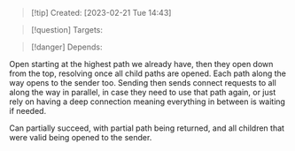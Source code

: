 
>[!tip] Created: [2023-02-21 Tue 14:43]

>[!question] Targets: 

>[!danger] Depends: 

Open starting at the highest path we already have, then they open down from the top, resolving once all child paths are opened.
Each path along the way opens to the sender too.
Sending then sends connect requests to all along the way in parallel, in case they need to use that path again, or just rely on having a deep connection meaning everything in between is waiting if needed.

Can partially succeed, with partial path being returned, and all children that were valid being opened to the sender.